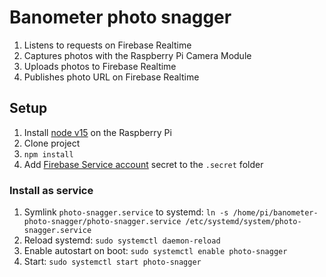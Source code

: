 # Banometer photo snagger

1. Listens to requests on Firebase Realtime
2. Captures photos with the Raspberry Pi Camera Module
3. Uploads photos to Firebase Realtime
4. Publishes photo URL on Firebase Realtime

## Setup

1. Install [node v15](https://garywoodfine.com/how-to-install-node-js-on-raspberry-pi/) on the Raspberry Pi
2. Clone project
3. `npm install`
4. Add [Firebase Service account](https://firebase.google.com/docs/admin/setup) secret to the `.secret` folder 

### Install as service

1. Symlink `photo-snagger.service` to systemd: `ln -s /home/pi/banometer-photo-snagger/photo-snagger.service /etc/systemd/system/photo-snagger.service`
2. Reload systemd: `sudo systemctl daemon-reload`
3. Enable autostart on boot: `sudo systemctl enable photo-snagger`
4. Start: `sudo systemctl start photo-snagger`
